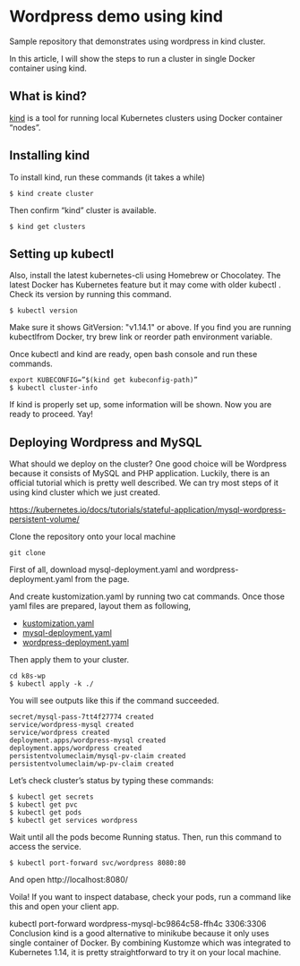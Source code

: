 # Wordpress demo using kind

Sample repository that demonstrates using wordpress in kind cluster.  

In this article, I will show the steps to run a cluster in single Docker container using kind.

## What is kind?
[kind](https://kind.sigs.k8s.io/) is a tool for running local Kubernetes clusters using Docker container “nodes”.

## Installing kind
To install kind, run these commands (it takes a while)
```
$ kind create cluster
```

Then confirm “kind” cluster is available.
```
$ kind get clusters
```

## Setting up kubectl
Also, install the latest kubernetes-cli using Homebrew or Chocolatey.
The latest Docker has Kubernetes feature but it may come with older kubectl .
Check its version by running this command.
```
$ kubectl version
```

Make sure it shows GitVersion: "v1.14.1" or above.
If you find you are running kubectlfrom Docker, try brew link or reorder path environment variable.

Once kubectl and kind are ready, open bash console and run these commands.

```
export KUBECONFIG=”$(kind get kubeconfig-path)”
$ kubectl cluster-info
```

If kind is properly set up, some information will be shown.
Now you are ready to proceed. Yay!

## Deploying Wordpress and MySQL
What should we deploy on the cluster? One good choice will be Wordpress because it consists of MySQL and PHP application.
Luckily, there is an official tutorial which is pretty well described. We can try most steps of it using kind cluster which we just created.

https://kubernetes.io/docs/tutorials/stateful-application/mysql-wordpress-persistent-volume/

Clone the repository onto your local machine
```
git clone 
```

First of all, download mysql-deployment.yaml and wordpress-deployment.yaml from the page.

And create kustomization.yaml by running two cat commands.
Once those yaml files are prepared, layout them as following,

-  [kustomization.yaml](https://github.com/AshleyDhevalall/wordpress-demo/blob/main/kustomization.yaml)
-  [mysql-deployment.yaml](https://github.com/AshleyDhevalall/wordpress-demo/blob/main/mysql-deployment.yaml)
-  [wordpress-deployment.yaml](https://github.com/AshleyDhevalall/wordpress-demo/blob/main/wordpress-deployment.yaml)

Then apply them to your cluster.
```
cd k8s-wp
$ kubectl apply -k ./
```  

You will see outputs like this if the command succeeded.
```
secret/mysql-pass-7tt4f27774 created
service/wordpress-mysql created
service/wordpress created
deployment.apps/wordpress-mysql created
deployment.apps/wordpress created
persistentvolumeclaim/mysql-pv-claim created
persistentvolumeclaim/wp-pv-claim created
```

Let’s check cluster’s status by typing these commands:
```
$ kubectl get secrets
$ kubectl get pvc
$ kubectl get pods
$ kubectl get services wordpress
```

Wait until all the pods become Running status.
Then, run this command to access the service.
```
$ kubectl port-forward svc/wordpress 8080:80
```

And open http://localhost:8080/


Voila!
If you want to inspect database, check your pods, run a command like this and open your client app.

kubectl port-forward wordpress-mysql-bc9864c58-ffh4c 3306:3306
Conclusion
kind is a good alternative to minikube because it only uses single container of Docker.
By combining Kustomze which was integrated to Kubernetes 1.14, it is pretty straightforward to try it on your local machine.
